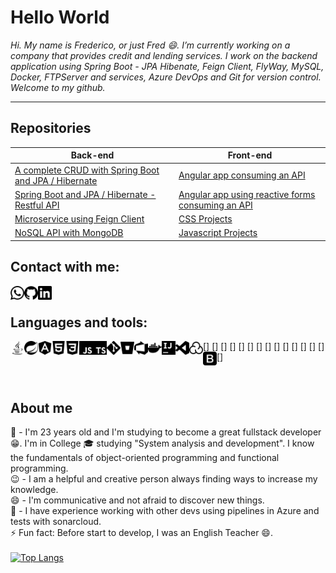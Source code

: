 # Hello World

*Hi. My name is Frederico, or just Fred 😄. I’m currently working on a company that provides credit and lending services. I work on the backend application using Spring Boot - JPA Hibenate, Feign Client, FlyWay, MySQL, Docker, FTPServer and services, Azure DevOps and Git for version control. Welcome to my github.*

<hr>

## Repositories

Back-end | Front-end
------------ | -------------
[A complete CRUD with Spring Boot and JPA / Hibernate](https://github.com/fred1895/cursomvc)| [Angular app consuming an API](https://github.com/fred1895/angular-clientes-app)
[Spring Boot and JPA / Hibernate - Restful API](https://github.com/fred1895/spring-angular-clientes_project)| [Angular app using reactive forms consuming an API](https://github.com/fred1895/front-agenda-angular)
[Microservice using Feign Client](https://github.com/fred1895/feign-client-viacep)| [CSS Projects](https://github.com/fred1895/css_study)
[NoSQL API with MongoDB](https://github.com/fred1895/mongodb-springboot)| [Javascript Projects](https://github.com/fred1895/js_study)


## Contact with me:

[<img align="left" alt="MyWhatsapp" width="22px" src="logos/whatsapp.svg?raw=true" />][whatsapp]
[<img align="left" alt="MyGitHub | GitHub" width="22px" src="logos/github.svg?raw=true" />][github]
[<img align="left" alt="MyLinkedIn | LinkedIn" width="22px" src="logos/linkedin.svg?raw=true" />][linkedin]

<br>

## Languages and tools:

[<img align="left" alt="Java" width="22px" src="logos/java.svg?raw=true" />]
[<img align="left" alt="Spring Boot" width="22px" src="logos/spring.svg?raw=true" />]
[<img align="left" alt="Angular" width="22px" src="logos/angular.svg?raw=true" />]
[<img align="left" alt="HTML" width="22px" src="logos/html5.svg?raw=true" />]
[<img align="left" alt="CSS" width="22px" src="logos/css3.svg?raw=true" />]
[<img align="left" alt="Javascript" width="22px" src="logos/javascript.svg?raw=true" />]
[<img align="left" alt="Typescript" width="22px" src="logos/typescript.svg?raw=true" />]
[<img align="left" alt="Git" width="22px" src="logos/git.svg?raw=true" />]
[<img align="left" alt="Bitbucket" width="22px" src="logos/bitbucket.svg?raw=true" />]
[<img align="left" alt="Azure" width="22px" src="logos/azuredevops.svg?raw=true" />]
[<img align="left" alt="Docker" width="22px" src="logos/docker.svg?raw=true" />]
[<img align="left" alt="Intellijidea" width="22px" src="logos/intellijidea.svg?raw=true" />]
[<img align="left" alt="VS Code" width="22px" src="logos/visualstudiocode.svg?raw=true" />]
[<img align="left" alt="SonarCloud" width="22px" src="logos/sonarcloud.svg?raw=true" />]
[<img align="left" alt="Bootstrap" width="22px" src="logos/bootstrap.svg?raw=true" />]

<br>

## About me
  💬 - I'm 23 years old and I'm studying to become a great fullstack developer 😁. I'm in College 🎓 studying "System analysis and development". I know the fundamentals of object-oriented programming and functional programming.
 </br>
 😉 - I am a helpful and creative person always finding ways to increase my knowledge. 
 <br>
 😄 - I'm communicative and not afraid to discover new things.
 <br>
 👯 - I have experience working with other devs using pipelines in Azure and tests with sonarcloud.
 </br>
 ⚡ Fun fact: Before start to develop, I was an English Teacher 😄.
 </br></br>
 [![Top Langs](https://github-readme-stats.vercel.app/api/top-langs/?username=fred1895&layout=compact)](https://github.com/fred1895?tab=repositories)

[whatsapp]: https://api.whatsapp.com/send?phone=5522988496738
[linkedin]: https://www.linkedin.com/in/frederico-almeida-860b6814b/
[github]: https://github.com/fred1895?tab=repositories
[java]: https://www.java.com/
[spring]: https://spring.io/projects/spring-boot
[angular]: https://angular.io/
[html]: https://developer.mozilla.org/pt-BR/docs/Web/HTML
[css]: https://www.w3.org/Style/CSS/Overview.en.html
[javascript]: https://www.javascript.com/
[typescript]: https://www.typescriptlang.org/
[git]: https://github.com
[bitbucket]: https://bitbucket.org/product/
[azure]: https://azure.microsoft.com/
[docker]: https://www.docker.com/
[intellij]: https://www.jetbrains.com/pt-br/idea/
[vscode]: https://code.visualstudio.com/
[sonarcloud]: https://sonarcloud.io/
[bootstrap]: https://getbootstrap.com/

<!--
**fred1895/fred1895** is a ✨ _special_ ✨ repository because its `README.md` (this file) appears on your GitHub profile.

Here are some ideas to get you started:


- 🌱 I’m currently learning ...
- 👯 I’m looking to collaborate on ...
- 🤔 I’m looking for help with ...
- 💬 Ask me about ...
- 📫 How to reach me: ...
- 😄 Pronouns: ...
- ⚡ Fun fact: ...
-->

